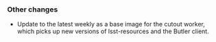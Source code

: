 ### Other changes

- Update to the latest weekly as a base image for the cutout worker, which picks up new versions of lsst-resources and the Butler client.
